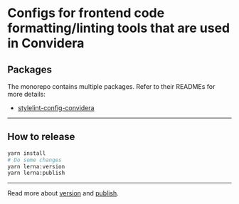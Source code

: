 # Configs for frontend code formatting/linting tools that are used in Convidera

## Packages

The monorepo contains multiple packages. Refer to their READMEs for more details:

- [stylelint-config-convidera](https://github.com/convidera/frontend-standards-configs/tree/main/packages/stylelint-config)

---

## How to release

```sh
yarn install
# Do some changes
yarn lerna:version
yarn lerna:publish
```

---

Read more about [version](https://github.com/lerna/lerna/tree/main/commands/version) and
[publish](https://github.com/lerna/lerna/tree/main/commands/publish).
